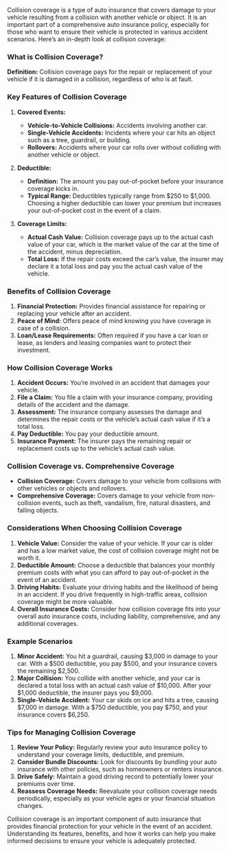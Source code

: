 Collision coverage is a type of auto insurance that covers damage to your vehicle resulting from a collision with another vehicle or object. It is an important part of a comprehensive auto insurance policy, especially for those who want to ensure their vehicle is protected in various accident scenarios. Here’s an in-depth look at collision coverage:

### What is Collision Coverage?

**Definition:** Collision coverage pays for the repair or replacement of your vehicle if it is damaged in a collision, regardless of who is at fault.

### Key Features of Collision Coverage

1. **Covered Events:**
   - **Vehicle-to-Vehicle Collisions:** Accidents involving another car.
   - **Single-Vehicle Accidents:** Incidents where your car hits an object such as a tree, guardrail, or building.
   - **Rollovers:** Accidents where your car rolls over without colliding with another vehicle or object.

2. **Deductible:**
   - **Definition:** The amount you pay out-of-pocket before your insurance coverage kicks in.
   - **Typical Range:** Deductibles typically range from $250 to $1,000. Choosing a higher deductible can lower your premium but increases your out-of-pocket cost in the event of a claim.

3. **Coverage Limits:**
   - **Actual Cash Value:** Collision coverage pays up to the actual cash value of your car, which is the market value of the car at the time of the accident, minus depreciation.
   - **Total Loss:** If the repair costs exceed the car’s value, the insurer may declare it a total loss and pay you the actual cash value of the vehicle.

### Benefits of Collision Coverage

1. **Financial Protection:** Provides financial assistance for repairing or replacing your vehicle after an accident.
2. **Peace of Mind:** Offers peace of mind knowing you have coverage in case of a collision.
3. **Loan/Lease Requirements:** Often required if you have a car loan or lease, as lenders and leasing companies want to protect their investment.

### How Collision Coverage Works

1. **Accident Occurs:** You’re involved in an accident that damages your vehicle.
2. **File a Claim:** You file a claim with your insurance company, providing details of the accident and the damage.
3. **Assessment:** The insurance company assesses the damage and determines the repair costs or the vehicle’s actual cash value if it’s a total loss.
4. **Pay Deductible:** You pay your deductible amount.
5. **Insurance Payment:** The insurer pays the remaining repair or replacement costs up to the vehicle’s actual cash value.

### Collision Coverage vs. Comprehensive Coverage

- **Collision Coverage:** Covers damage to your vehicle from collisions with other vehicles or objects and rollovers.
- **Comprehensive Coverage:** Covers damage to your vehicle from non-collision events, such as theft, vandalism, fire, natural disasters, and falling objects. 

### Considerations When Choosing Collision Coverage

1. **Vehicle Value:** Consider the value of your vehicle. If your car is older and has a low market value, the cost of collision coverage might not be worth it.
2. **Deductible Amount:** Choose a deductible that balances your monthly premium costs with what you can afford to pay out-of-pocket in the event of an accident.
3. **Driving Habits:** Evaluate your driving habits and the likelihood of being in an accident. If you drive frequently in high-traffic areas, collision coverage might be more valuable.
4. **Overall Insurance Costs:** Consider how collision coverage fits into your overall auto insurance costs, including liability, comprehensive, and any additional coverages.

### Example Scenarios

1. **Minor Accident:** You hit a guardrail, causing $3,000 in damage to your car. With a $500 deductible, you pay $500, and your insurance covers the remaining $2,500.
2. **Major Collision:** You collide with another vehicle, and your car is declared a total loss with an actual cash value of $10,000. After your $1,000 deductible, the insurer pays you $9,000.
3. **Single-Vehicle Accident:** Your car skids on ice and hits a tree, causing $7,000 in damage. With a $750 deductible, you pay $750, and your insurance covers $6,250.

### Tips for Managing Collision Coverage

1. **Review Your Policy:** Regularly review your auto insurance policy to understand your coverage limits, deductible, and premium.
2. **Consider Bundle Discounts:** Look for discounts by bundling your auto insurance with other policies, such as homeowners or renters insurance.
3. **Drive Safely:** Maintain a good driving record to potentially lower your premiums over time.
4. **Reassess Coverage Needs:** Reevaluate your collision coverage needs periodically, especially as your vehicle ages or your financial situation changes.

Collision coverage is an important component of auto insurance that provides financial protection for your vehicle in the event of an accident. Understanding its features, benefits, and how it works can help you make informed decisions to ensure your vehicle is adequately protected.